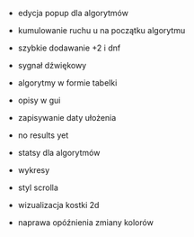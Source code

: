 
- edycja popup dla algorytmów
- kumulowanie ruchu u na początku algorytmu
- szybkie dodawanie +2 i dnf
- sygnał dźwiękowy

- algorytmy w formie tabelki
- opisy w gui
- zapisywanie daty ułożenia
- no results yet
- statsy dla algorytmów
- wykresy

- styl scrolla
- wizualizacja kostki 2d
- naprawa opóźnienia zmiany kolorów

